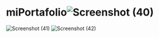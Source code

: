 # miPortafolio![Screenshot (40)](https://user-images.githubusercontent.com/57128298/233488612-53cd0090-1948-4e1e-b3ce-294c9318231f.png)
![Screenshot (41)](https://user-images.githubusercontent.com/57128298/233488653-cf43ad7a-aa98-4b52-b1e7-4a94ab4b4892.png)
![Screenshot (42)](https://user-images.githubusercontent.com/57128298/233488666-20348f8b-af88-4cc0-aa93-82a5558028d2.png)
